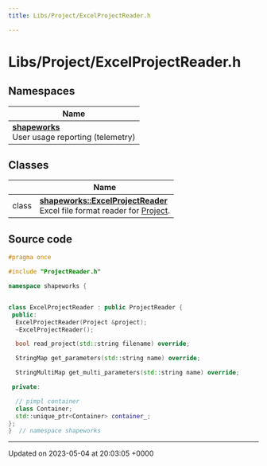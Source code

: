 ```yaml
---
title: Libs/Project/ExcelProjectReader.h

---
```


# Libs/Project/ExcelProjectReader.h



## Namespaces

| Name           |
| -------------- |
| **[shapeworks](../Namespaces/namespaceshapeworks.md)** <br>User usage reporting (telemetry)  |

## Classes

|                | Name           |
| -------------- | -------------- |
| class | **[shapeworks::ExcelProjectReader](../Classes/classshapeworks_1_1ExcelProjectReader.md)** <br>Excel file format reader for [Project]().  |




## Source code

```cpp
#pragma once

#include "ProjectReader.h"

namespace shapeworks {


class ExcelProjectReader : public ProjectReader {
 public:
  ExcelProjectReader(Project &project);
  ~ExcelProjectReader();

  bool read_project(std::string filename) override;

  StringMap get_parameters(std::string name) override;

  StringMultiMap get_multi_parameters(std::string name) override;

 private:

  // pimpl container
  class Container;
  std::unique_ptr<Container> container_;
};
}  // namespace shapeworks
```


-------------------------------

Updated on 2023-05-04 at 20:03:05 +0000
